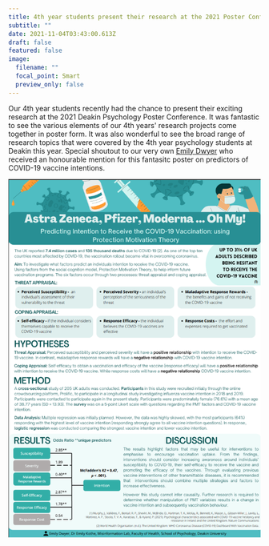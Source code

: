 ```yaml
---
title: 4th year students present their research at the 2021 Poster Conference
subtitle: ""
date: 2021-11-04T03:43:00.613Z
draft: false
featured: false
image:
  filename: ""
  focal_point: Smart
  preview_only: false
---
```


Our 4th year students recently had the chance to present their exciting research at the 2021 Deakin Psychology Poster Conference. It was fantastic to see the various elements of our 4th years' research projects come together in poster form. It was also wonderful to see the broad range of research topics that were covered by the 4th year psychology students at Deakin this year. Special shoutout to our very own [Emily Dwyer](https://www.misinformationlab.com/authors/student-emily-dwyer/) who received an honourable mention for this fantasitc poster on predictors of COVID-19 vaccine intentions. 

![](/static/media/EmilyDywer_2021Poster.png)



